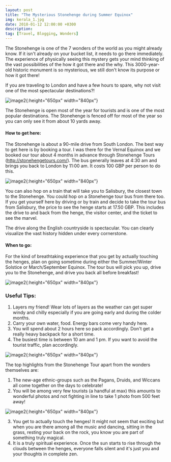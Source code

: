 ```yaml
---
layout: post
title: "The Mysterious Stonehenge during Summer Equinox"
img: kerala_1.jpg
date: 2018-01-12 12:00:00 +0300
description:
tag: [Travel, Blogging, Wonders]
---
```


The Stonehenge is one of the 7 wonders of the world as you might already know. If it isn't already on your bucket list, it needs to go there immediately. The experience of physically seeing this mystery gets your mind thinking of the vast possibilities of the how it got there and the why. This 3000-year-old historic monument is so mysterious, we still don't know its purpose or how it got there!

If you are traveling to London and have a few hours to spare, why not visit one of the most spectacular destinations?!

![image2]({{site.baseurl}}/assets/img/stone1.jpg){:height="650px" width="840px"}


The Stonehenge is open most of the year for tourists and is one of the most popular destinations. The Stonehenge is fenced off for most of the year so you can only see it from about 10 yards away.

#### How to get here:
 The Stonehenge is about a 90-mile drive from South London. The best way to get here is by booking a tour. I was there for the Vernal Equinox and we booked our tour about 4 months in advance through Stonehenge Tours (http://stonehengetours.com/). The bus generally leaves at 4:30 am and brings you back to London by 11:00 am. It costs 100 GBP per person to do this.

 ![image2]({{site.baseurl}}/assets/img/stone2.jpg){:height="650px" width="840px"}


 You can also hop on a train that will take you to Salisbury, the closest town to the Stonehenge. You could hop on a Stonehenge tour bus from there too. If you get yourself here by driving or by train and decide to take the tour bus from Salisbury, the price to see the henge starts at 17.50 GBP. This includes the drive to and back from the henge, the visitor center, and the ticket to see the marvel.

 The drive along the English countryside is spectacular. You can clearly visualize the vast history hidden under every cornerstone.

#### When to go:
For the kind of breathtaking experience that you get by actually touching the henges, plan on going sometime during either the Summer/Winter Solstice or March/September Equinox. The tour bus will pick you up, drive you to the Stonehenge, and drive you back all before breakfast!

![image2]({{site.baseurl}}/assets/img/stone3.jpg){:height="650px" width="840px"}


### Useful Tips:
1. Layers my friend! Wear lots of layers as the weather can get super windy and chilly especially if you are going early and during the colder months.
2. Carry your own water, food. Energy bars come very handy here.
3. You will spend about 2 hours here so pack accordingly. Don't get a really heavy backpack for a short time.
4. The busiest time is between 10 am and 1 pm. If you want to avoid the tourist traffic, plan accordingly.

![image2]({{site.baseurl}}/assets/img/stone5.jpg){:height="650px" width="840px"}

The top highlights from the Stonehenge Tour apart from the wonders themselves are:
1. The new-age ethnic-groups such as the Pagans, Druids, and Wiccans all come together on the days to celebrate!
2. You will be among very few tourists (a handful at max) this amounts to wonderful photos and not fighting in line to take 1 photo from 500 feet away!

![image2]({{site.baseurl}}/assets/img/stone4.jpg){:height="650px" width="840px"}


3. You get to actually touch the henges! It might not seem that exciting but when you are there among all the music and dancing, sitting in the grass, resting your back on the rock, you know you are part of something truly magical.
4. It is a truly spiritual experience. Once the sun starts to rise through the clouds between the henges, everyone falls silent and it's just you and your thoughts in complete zen.
